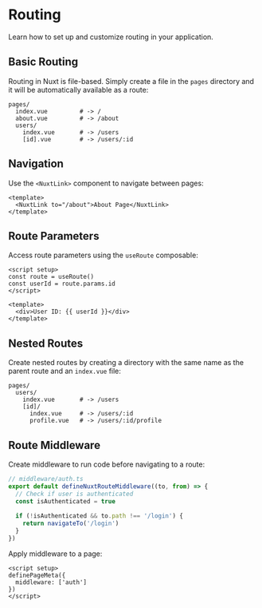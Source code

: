 # Routing

Learn how to set up and customize routing in your application.

## Basic Routing

Routing in Nuxt is file-based. Simply create a file in the `pages` directory and it will be automatically available as a route:

```
pages/
  index.vue         # -> /
  about.vue         # -> /about
  users/
    index.vue       # -> /users
    [id].vue        # -> /users/:id
```

## Navigation

Use the `<NuxtLink>` component to navigate between pages:

```vue
<template>
  <NuxtLink to="/about">About Page</NuxtLink>
</template>
```

## Route Parameters

Access route parameters using the `useRoute` composable:

```vue
<script setup>
const route = useRoute()
const userId = route.params.id
</script>

<template>
  <div>User ID: {{ userId }}</div>
</template>
```

## Nested Routes

Create nested routes by creating a directory with the same name as the parent route and an `index.vue` file:

```
pages/
  users/
    index.vue       # -> /users
    [id]/
      index.vue     # -> /users/:id
      profile.vue   # -> /users/:id/profile
```

## Route Middleware

Create middleware to run code before navigating to a route:

```ts
// middleware/auth.ts
export default defineNuxtRouteMiddleware((to, from) => {
  // Check if user is authenticated
  const isAuthenticated = true
  
  if (!isAuthenticated && to.path !== '/login') {
    return navigateTo('/login')
  }
})
```

Apply middleware to a page:

```vue
<script setup>
definePageMeta({
  middleware: ['auth']
})
</script>
```